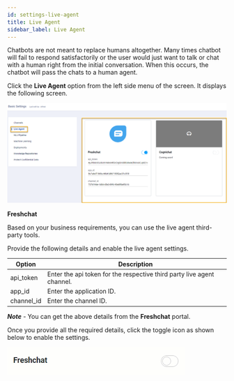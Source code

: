 ```yaml
---
id: settings-live-agent
title: Live Agent
sidebar_label: Live Agent
---
```


Chatbots are not meant to replace humans altogether. Many times chatbot will fail to respond satisfactorily or the user would just want to talk or chat with a human right from the initial conversation. When this occurs, the chatbot will pass the chats to a human agent.

Click the **Live Agent** option from the left side menu of the screen. It displays the following screen.

![](assets\CA_100.png)

**Freshchat**

Based on your business requirements, you can use the live agent third-party tools.

Provide the following details and enable the live agent settings.

| Option     | Description                                                  |
| ---------- | ------------------------------------------------------------ |
| api_token  | Enter the api token for the respective third party live agent channel. |
| app_id     | Enter the application ID.                                    |
| channel_id | Enter the channel ID.                                        |

***Note*** - You can get the above details from the **Freshchat** portal.

Once you provide all the required details, click the toggle icon as shown below to enable the settings.

![](assets\cw_027.gif)